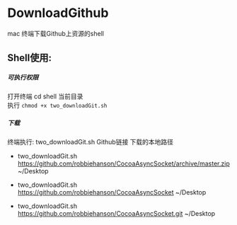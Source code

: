 # DownloadGithub
mac 终端下载Github上资源的shell

Shell使用:
----------

##### 可执行权限
 打开终端 cd shell 当前目录      
 执行 `chmod +x two_downloadGit.sh`
##### 下载
  终端执行: two_downloadGit.sh Github链接 下载的本地路径

*  two_downloadGit.sh https://github.com/robbiehanson/CocoaAsyncSocket/archive/master.zip ~/Desktop

*  two_downloadGit.sh https://github.com/robbiehanson/CocoaAsyncSocket ~/Desktop

*  two_downloadGit.sh https://github.com/robbiehanson/CocoaAsyncSocket.git ~/Desktop

